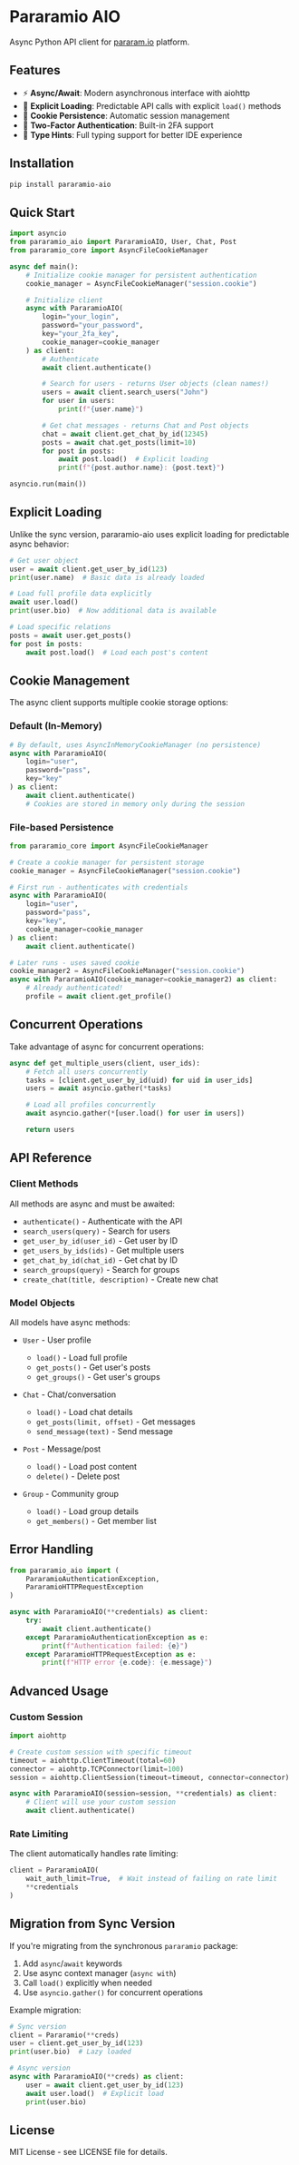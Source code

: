 # Pararamio AIO

Async Python API client for [pararam.io](https://pararam.io) platform.

## Features

- ⚡ **Async/Await**: Modern asynchronous interface with aiohttp
- 🚀 **Explicit Loading**: Predictable API calls with explicit `load()` methods
- 🍪 **Cookie Persistence**: Automatic session management
- 🔐 **Two-Factor Authentication**: Built-in 2FA support
- 🐍 **Type Hints**: Full typing support for better IDE experience

## Installation

```bash
pip install pararamio-aio
```

## Quick Start

```python
import asyncio
from pararamio_aio import PararamioAIO, User, Chat, Post
from pararamio_core import AsyncFileCookieManager

async def main():
    # Initialize cookie manager for persistent authentication
    cookie_manager = AsyncFileCookieManager("session.cookie")

    # Initialize client
    async with PararamioAIO(
        login="your_login",
        password="your_password",
        key="your_2fa_key",
        cookie_manager=cookie_manager
    ) as client:
        # Authenticate
        await client.authenticate()

        # Search for users - returns User objects (clean names!)
        users = await client.search_users("John")
        for user in users:
            print(f"{user.name}")

        # Get chat messages - returns Chat and Post objects
        chat = await client.get_chat_by_id(12345)
        posts = await chat.get_posts(limit=10)
        for post in posts:
            await post.load()  # Explicit loading
            print(f"{post.author.name}: {post.text}")

asyncio.run(main())
```

## Explicit Loading

Unlike the sync version, pararamio-aio uses explicit loading for predictable async behavior:

```python
# Get user object
user = await client.get_user_by_id(123)
print(user.name)  # Basic data is already loaded

# Load full profile data explicitly
await user.load()
print(user.bio)  # Now additional data is available

# Load specific relations
posts = await user.get_posts()
for post in posts:
    await post.load()  # Load each post's content
```

## Cookie Management

The async client supports multiple cookie storage options:

### Default (In-Memory)
```python
# By default, uses AsyncInMemoryCookieManager (no persistence)
async with PararamioAIO(
    login="user",
    password="pass",
    key="key"
) as client:
    await client.authenticate()
    # Cookies are stored in memory only during the session
```

### File-based Persistence
```python
from pararamio_core import AsyncFileCookieManager

# Create a cookie manager for persistent storage
cookie_manager = AsyncFileCookieManager("session.cookie")

# First run - authenticates with credentials
async with PararamioAIO(
    login="user",
    password="pass",
    key="key",
    cookie_manager=cookie_manager
) as client:
    await client.authenticate()

# Later runs - uses saved cookie
cookie_manager2 = AsyncFileCookieManager("session.cookie")
async with PararamioAIO(cookie_manager=cookie_manager2) as client:
    # Already authenticated!
    profile = await client.get_profile()
```

## Concurrent Operations

Take advantage of async for concurrent operations:

```python
async def get_multiple_users(client, user_ids):
    # Fetch all users concurrently
    tasks = [client.get_user_by_id(uid) for uid in user_ids]
    users = await asyncio.gather(*tasks)

    # Load all profiles concurrently
    await asyncio.gather(*[user.load() for user in users])

    return users
```

## API Reference

### Client Methods

All methods are async and must be awaited:

- `authenticate()` - Authenticate with the API
- `search_users(query)` - Search for users
- `get_user_by_id(user_id)` - Get user by ID
- `get_users_by_ids(ids)` - Get multiple users
- `get_chat_by_id(chat_id)` - Get chat by ID
- `search_groups(query)` - Search for groups
- `create_chat(title, description)` - Create new chat

### Model Objects

All models have async methods:

- `User` - User profile
  - `load()` - Load full profile
  - `get_posts()` - Get user's posts
  - `get_groups()` - Get user's groups

- `Chat` - Chat/conversation
  - `load()` - Load chat details
  - `get_posts(limit, offset)` - Get messages
  - `send_message(text)` - Send message

- `Post` - Message/post
  - `load()` - Load post content
  - `delete()` - Delete post

- `Group` - Community group
  - `load()` - Load group details
  - `get_members()` - Get member list

## Error Handling

```python
from pararamio_aio import (
    PararamioAuthenticationException,
    PararamioHTTPRequestException
)

async with PararamioAIO(**credentials) as client:
    try:
        await client.authenticate()
    except PararamioAuthenticationException as e:
        print(f"Authentication failed: {e}")
    except PararamioHTTPRequestException as e:
        print(f"HTTP error {e.code}: {e.message}")
```

## Advanced Usage

### Custom Session

```python
import aiohttp

# Create custom session with specific timeout
timeout = aiohttp.ClientTimeout(total=60)
connector = aiohttp.TCPConnector(limit=100)
session = aiohttp.ClientSession(timeout=timeout, connector=connector)

async with PararamioAIO(session=session, **credentials) as client:
    # Client will use your custom session
    await client.authenticate()
```

### Rate Limiting

The client automatically handles rate limiting:

```python
client = PararamioAIO(
    wait_auth_limit=True,  # Wait instead of failing on rate limit
    **credentials
)
```

## Migration from Sync Version

If you're migrating from the synchronous `pararamio` package:

1. Add `async`/`await` keywords
2. Use async context manager (`async with`)
3. Call `load()` explicitly when needed
4. Use `asyncio.gather()` for concurrent operations

Example migration:

```python
# Sync version
client = Pararamio(**creds)
user = client.get_user_by_id(123)
print(user.bio)  # Lazy loaded

# Async version
async with PararamioAIO(**creds) as client:
    user = await client.get_user_by_id(123)
    await user.load()  # Explicit load
    print(user.bio)
```

## License

MIT License - see LICENSE file for details.
